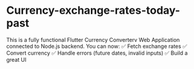 # Currency-exchange-rates-today-past

This is a fully functional Flutter Currency Converterv Web Application connected to Node.js backend. You can now: 
✅ Fetch exchange rates
✅ Convert currency
✅ Handle errors (future dates, invalid inputs)
✅ Build a great UI
